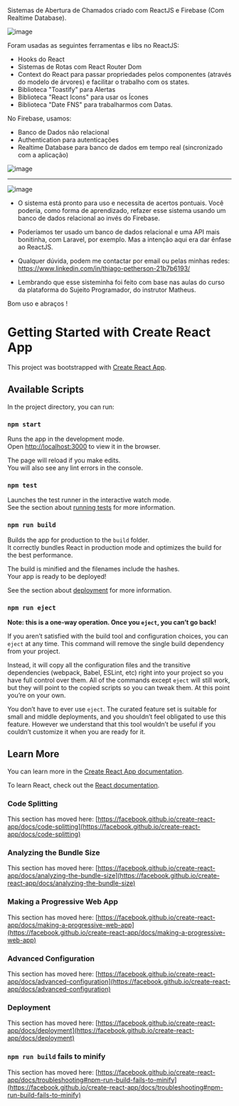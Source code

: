 Sistemas de Abertura de Chamados criado com ReactJS e Firebase (Com Realtime Database).

![image](https://user-images.githubusercontent.com/44420212/141027353-b7133f31-d3b4-4049-b75d-199a4ac470d0.png)

Foram usadas as seguintes ferramentas e libs no ReactJS:
- Hooks do React
- Sistemas de Rotas com React Router Dom
- Context do React para passar propriedades pelos componentes (através do modelo de árvores) e facilitar o trabalho com os states.
- Biblioteca "Toastify" para Alertas
- Biblioteca "React Icons" para usar os Ícones
- Biblioteca "Date FNS" para trabalharmos com Datas.

No Firebase, usamos:
- Banco de Dados não relacional
- Authentication para autenticações
- Realtime Database para banco de dados em tempo real (sincronizado com a aplicação)

![image](https://user-images.githubusercontent.com/44420212/141027698-f740a056-695d-482d-8cd4-63473655b00a.png)

--------------------------------------------------------------------------

![image](https://user-images.githubusercontent.com/44420212/141027759-b05d8c6e-104f-4335-b8a9-b50ac82145d7.png)

- O sistema está pronto para uso e necessita de acertos pontuais. Você poderia, como forma de aprendizado, refazer  esse sistema usando um banco de dados relacional ao invés do Firebase.

- Poderíamos ter usado um banco de dados relacional e uma API mais bonitinha, com Laravel, por exemplo. Mas a intenção aqui era dar ênfase ao ReactJS.

- Qualquer dúvida, podem me contactar por email ou pelas minhas redes: https://www.linkedin.com/in/thiago-petherson-21b7b6193/

- Lembrando que esse sisteminha foi feito com base nas aulas do curso da plataforma do Sujeito Programador, do instrutor Matheus.

Bom uso e abraços !




# Getting Started with Create React App

This project was bootstrapped with [Create React App](https://github.com/facebook/create-react-app).

## Available Scripts

In the project directory, you can run:

### `npm start`

Runs the app in the development mode.\
Open [http://localhost:3000](http://localhost:3000) to view it in the browser.

The page will reload if you make edits.\
You will also see any lint errors in the console.

### `npm test`

Launches the test runner in the interactive watch mode.\
See the section about [running tests](https://facebook.github.io/create-react-app/docs/running-tests) for more information.

### `npm run build`

Builds the app for production to the `build` folder.\
It correctly bundles React in production mode and optimizes the build for the best performance.

The build is minified and the filenames include the hashes.\
Your app is ready to be deployed!

See the section about [deployment](https://facebook.github.io/create-react-app/docs/deployment) for more information.

### `npm run eject`

**Note: this is a one-way operation. Once you `eject`, you can’t go back!**

If you aren’t satisfied with the build tool and configuration choices, you can `eject` at any time. This command will remove the single build dependency from your project.

Instead, it will copy all the configuration files and the transitive dependencies (webpack, Babel, ESLint, etc) right into your project so you have full control over them. All of the commands except `eject` will still work, but they will point to the copied scripts so you can tweak them. At this point you’re on your own.

You don’t have to ever use `eject`. The curated feature set is suitable for small and middle deployments, and you shouldn’t feel obligated to use this feature. However we understand that this tool wouldn’t be useful if you couldn’t customize it when you are ready for it.

## Learn More

You can learn more in the [Create React App documentation](https://facebook.github.io/create-react-app/docs/getting-started).

To learn React, check out the [React documentation](https://reactjs.org/).

### Code Splitting

This section has moved here: [https://facebook.github.io/create-react-app/docs/code-splitting](https://facebook.github.io/create-react-app/docs/code-splitting)

### Analyzing the Bundle Size

This section has moved here: [https://facebook.github.io/create-react-app/docs/analyzing-the-bundle-size](https://facebook.github.io/create-react-app/docs/analyzing-the-bundle-size)

### Making a Progressive Web App

This section has moved here: [https://facebook.github.io/create-react-app/docs/making-a-progressive-web-app](https://facebook.github.io/create-react-app/docs/making-a-progressive-web-app)

### Advanced Configuration

This section has moved here: [https://facebook.github.io/create-react-app/docs/advanced-configuration](https://facebook.github.io/create-react-app/docs/advanced-configuration)

### Deployment

This section has moved here: [https://facebook.github.io/create-react-app/docs/deployment](https://facebook.github.io/create-react-app/docs/deployment)

### `npm run build` fails to minify

This section has moved here: [https://facebook.github.io/create-react-app/docs/troubleshooting#npm-run-build-fails-to-minify](https://facebook.github.io/create-react-app/docs/troubleshooting#npm-run-build-fails-to-minify)
